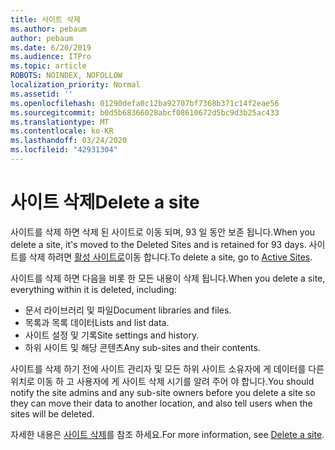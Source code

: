 ```yaml
---
title: 사이트 삭제
ms.author: pebaum
author: pebaum
ms.date: 6/20/2019
ms.audience: ITPro
ms.topic: article
ROBOTS: NOINDEX, NOFOLLOW
localization_priority: Normal
ms.assetid: ''
ms.openlocfilehash: 01290defa0c12ba92707bf7368b371c14f2eae56
ms.sourcegitcommit: b0d5b68366028abcf08610672d5bc9d3b25ac433
ms.translationtype: MT
ms.contentlocale: ko-KR
ms.lasthandoff: 03/24/2020
ms.locfileid: "42931304"
---
```

# <a name="delete-a-site"></a><span data-ttu-id="fdd8d-102">사이트 삭제</span><span class="sxs-lookup"><span data-stu-id="fdd8d-102">Delete a site</span></span>

<span data-ttu-id="fdd8d-103">사이트를 삭제 하면 삭제 된 사이트로 이동 되며, 93 일 동안 보존 됩니다.</span><span class="sxs-lookup"><span data-stu-id="fdd8d-103">When you delete a site, it's moved to the Deleted Sites and is retained for 93 days.</span></span> <span data-ttu-id="fdd8d-104">사이트를 삭제 하려면 [활성 사이트로](https://admin.microsoft.com/sharepoint?page=sitemanagement&modern=true)이동 합니다.</span><span class="sxs-lookup"><span data-stu-id="fdd8d-104">To delete a site, go to [Active Sites](https://admin.microsoft.com/sharepoint?page=sitemanagement&modern=true).</span></span> 

<span data-ttu-id="fdd8d-105">사이트를 삭제 하면 다음을 비롯 한 모든 내용이 삭제 됩니다.</span><span class="sxs-lookup"><span data-stu-id="fdd8d-105">When you delete a site, everything within it is deleted, including:</span></span>

- <span data-ttu-id="fdd8d-106">문서 라이브러리 및 파일</span><span class="sxs-lookup"><span data-stu-id="fdd8d-106">Document libraries and files.</span></span>
- <span data-ttu-id="fdd8d-107">목록과 목록 데이터</span><span class="sxs-lookup"><span data-stu-id="fdd8d-107">Lists and list data.</span></span>
- <span data-ttu-id="fdd8d-108">사이트 설정 및 기록</span><span class="sxs-lookup"><span data-stu-id="fdd8d-108">Site settings and history.</span></span>
- <span data-ttu-id="fdd8d-109">하위 사이트 및 해당 콘텐츠</span><span class="sxs-lookup"><span data-stu-id="fdd8d-109">Any sub-sites and their contents.</span></span>

<span data-ttu-id="fdd8d-110">사이트를 삭제 하기 전에 사이트 관리자 및 모든 하위 사이트 소유자에 게 데이터를 다른 위치로 이동 하 고 사용자에 게 사이트 삭제 시기를 알려 주어 야 합니다.</span><span class="sxs-lookup"><span data-stu-id="fdd8d-110">You should notify the site admins and any sub-site owners before you delete a site so they can move their data to another location, and also tell users when the sites will be deleted.</span></span>

<span data-ttu-id="fdd8d-111">자세한 내용은 [사이트 삭제](https://docs.microsoft.com/sharepoint/delete-site-collection)를 참조 하세요.</span><span class="sxs-lookup"><span data-stu-id="fdd8d-111">For more information, see [Delete a site](https://docs.microsoft.com/sharepoint/delete-site-collection).</span></span>
